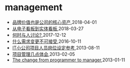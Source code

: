 # management
* [品牌价值也是公司的核心资产](/2018/2018-04-01-brand-value-is-core-asset),2018-04-01
* [从电子看板到实体看板](/2018/2018-03-27-from-elec-kanban-to-physc),2018-03-27
* [何时与人讨论?](/2017/2017-12-12-discuss-with-others),2017-12-12
* [什么需求变更不可接受](/2016/2016-10-11-what-kind-of-requirement-change-cant-be-accepted),2016-10-11
* [IT小公司项目人员岗位设定参考](/2013/2013-08-11-jobs-for-little-company),2013-08-11
* [项目管理几点体会](/2013/2013-02-05-experience-of-project-management),2013-02-05
* [The change from programmer to manager](/2013/2013-01-11-the-change-from-programmer-to-manager),2013-01-11
